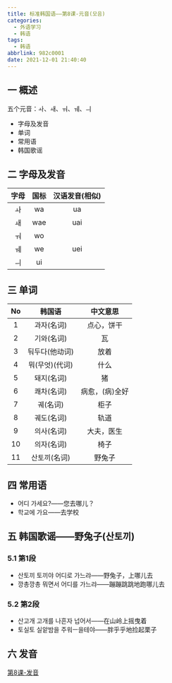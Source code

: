```yaml
---
title: 标准韩国语——第8课-元音(모음)
categories:
  - 外语学习
  - 韩语
tags:
  - 韩语
abbrlink: 982c0001
date: 2021-12-01 21:40:40
---
```

## 一 概述

五个元音：ㅘ、ㅙ、ㅝ、ㅞ、ㅢ

* 字母及发音
* 单词
* 常用语
* 韩国歌谣

<!--more-->

## 二 字母及发音

| 字母 | 国标 | 汉语发音(相似) |
| :--: | :--: | :----------: |
|  ㅘ  |  wa  |      ua      |
|  ㅙ  | wae  |     uai      |
|  ㅝ  |  wo  |              |
|  ㅞ  |  we  |     uei      |
|  ㅢ  |  ui  |              |

## 三 单词

|  No  |     韩国语     |    中文意思    |
| :--: | :------------: | :------------: |
|  1   |   과자(名词)   |   点心，饼干   |
|  2   |   기와(名词)   |       瓦       |
|  3   | 둬두다(他动词) |      放着      |
|  4   | 뭐(무엇)(代词) |      什么      |
|  5   |   돼지(名词)   |       猪       |
|  6   |   쾌차(名词)   | 病愈，(病)全好 |
|  7   |    궤(名词)    |      柜子      |
|  8   |   궤도(名词)   |      轨道      |
|  9   |   의사(名词)   |   大夫，医生   |
|  10  |   의자(名词)   |      椅子      |
|  11  |  산토끼(名词)  |     野兔子     |

## 四 常用语

* 어디 가세요?——您去哪儿？
* 학교에 가요——去学校

## 五 韩国歌谣——野兔子(산토끼)

### 5.1 第1段

* 산토끼 토끼야 어디로 가느랴——野兔子，上哪儿去
* 깡총깡총 뭐면서 어디를 가느랴——蹦蹦跳跳地跑哪儿去

### 5.2 第2段

* 산고개 고개를 나흔자 넙어서——在山岭上摇曳着
* 토실토 실앝밤을 주워ㅡ을테야——胖乎乎地捡起栗子

## 六 发音
[第8课-发音](https://biz.cli.im/Pcview?name=https%3A%2F%2Fbiz.cli.im%2Ftest%2FDV485307%3Fcoding%3DI6fqGP%26qrurl%3Dhttp%253A%252F%252Fqr31.cn%252FI6fqGP%26gtype%3D2&time=1)